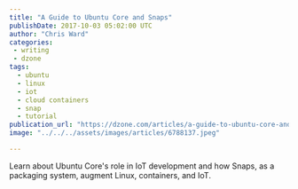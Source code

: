 ```yaml
---
title: "A Guide to Ubuntu Core and Snaps"
publishDate: 2017-10-03 05:02:00 UTC
author: "Chris Ward"
categories:
 - writing
 - dzone
tags:
  - ubuntu
  - linux
  - iot
  - cloud containers
  - snap
  - tutorial
publication_url: "https://dzone.com/articles/a-guide-to-ubuntu-core-and-snaps"
image: "../../../assets/images/articles/6788137.jpeg"

---
```

Learn about Ubuntu Core's role in IoT development and how Snaps, as a packaging system, augment Linux, containers, and IoT.

